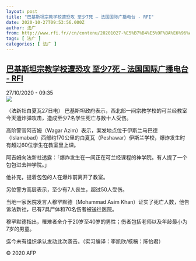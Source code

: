 ```yaml
---
layout: post
title: "巴基斯坦宗教学校遭恐攻 至少7死 – 法国国际广播电台 - RFI"
date: 2020-10-27T09:53:56.000Z
author: 法广
from: http://www.rfi.fr//cn/contenu/20201027-%E5%B7%B4%E5%9F%BA%E6%96%AF%E5%9D%A6%E5%AE%97%E6%95%99%E5%AD%A6%E6%A0%A1%E9%81%AD%E6%81%90%E6%94%BB-%E8%87%B3%E5%B0%917%E6%AD%BB
tags: [ 法广 ]
categories: [ 法广 ]
---
```

<!--1603792436000-->
[巴基斯坦宗教学校遭恐攻 至少7死 – 法国国际广播电台 - RFI](http://www.rfi.fr//cn/contenu/20201027-%E5%B7%B4%E5%9F%BA%E6%96%AF%E5%9D%A6%E5%AE%97%E6%95%99%E5%AD%A6%E6%A0%A1%E9%81%AD%E6%81%90%E6%94%BB-%E8%87%B3%E5%B0%917%E6%AD%BB)
------

<div>
<div>27/10/2020 - 09:35</div><img src="https://s.rfi.fr/media/display/06c1c4cc-1833-11eb-a502-005056bf87d6/w:310/p:16x9/int0013b.201027163501.jpg"><div class="t-content__body u-clearfix">            <p>（法新社白夏瓦27日电）    巴基斯坦政府表示，西北部一间宗教学校的可兰经教室今天遭炸弹攻击，造成至少7名学生死亡与数十人受伤。</p><p>    高阶警官阿吉姆（Wagar Azim）表示，案发地点位于伊斯兰马巴德（Islamabad）西部约170公里的白夏瓦（Peshawar）伊斯兰学校，爆炸发生时有超过60位学生在教室里上课。</p><p>    阿吉姆向法新社透露：「爆炸发生在一间正在可兰经课程的神学院。有人提了一个包包进去神学院。」</p><p>    他补充，提着包包的人在爆炸前离开了教室。</p><p>    另位警方高层表示，至少有7人丧生，超过50人受伤。</p><p>    当地一家医院发言人穆罕默德（Mohammad Asim Khan）证实了死亡人数，他告诉法新社，已有7具尸体和70名伤者被送往医院。</p><p>    穆罕默德指出，罹难者全介于20岁至40岁的男性；伤者包括老师以及年龄最小为7岁的男童。</p><p>    迄今未有组织承认发动此次袭击。（实习编译：李凯欣/核稿：陈怡君）</p>            <p class="t-copyright">© 2020 AFP</p>        </div>
</div>
